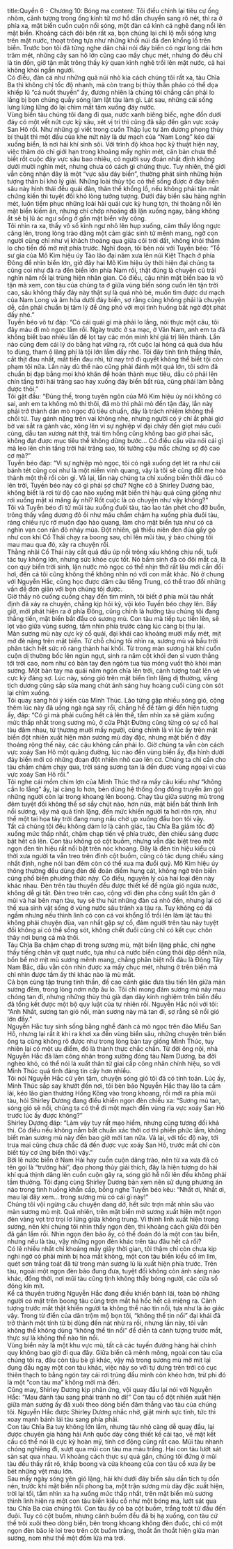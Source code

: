 title:Quyển 6 - Chương 10: Bóng ma
content:
Tôi điều chỉnh lại tiêu cự ống nhòm, cảnh tượng trong ống kính từ mơ hồ dần chuyển sang rõ nét, thì ra ở phía xa, mặt biển cuồn cuộn nổi sóng, một đàn cá kình cá nghê đang nổi lên mặt biển. Khoảng cách đôi bên rất xa, bọn chúng lại chỉ lộ mỗi sống lưng trên mặt nước, thoạt trông tựa như những khối núi đá đen khổng lồ trên biển. Trước bọn tôi đã từng nghe dân chài nói đáy biển có ngư long dài hơn trăm mét, những cây san hô lớn cũng cao mấy chục mét, nhưng đó đều chỉ là tin đồn, giờ tận mắt trông thấy kỳ quan kình nghê trồi lên mặt nước, cả hai không khỏi ngẩn người.<br>Có điều, đàn cá như những quả núi nhỏ kia cách chúng tôi rất xa, tàu Chĩa Ba thì không chỉ tốc độ nhanh, mà còn trang bị thủy thần pháo có thể dọa khiếp lũ “cá nuốt thuyền” ấy, đương nhiên là chúng tôi chẳng cần phải lo lắng bị bọn chúng quẫy sóng làm lật tàu làm gì. Lát sau, những cái sống lưng lừng lững đó lại chìm mất tăm xuống đáy nước.<br>Vùng biển tàu chúng tôi đang đi qua, nước xanh biêng biếc, nghe đồn dưới đáy có một vết nứt cực kỳ sâu, xét vị trí thì cũng đã sắp đến gần vực xoáy San Hô rồi. Như những gì viết trong cuốn Thập lục tự âm dương phong thủy bí thuật thì một đầu của khe nứt này là dư mạch của “Nam Long” kéo dài xuống biển, là nơi hải khí sinh sôi. Với trình độ khoa học kỹ thuật hiện nay, việc thăm dò chỉ giới hạn trong khoảng mấy nghìn mét, căn bản chưa thể biết rốt cuộc đáy vực sâu bao nhiêu, có người suy đoán nhất định không dưới mười nghìn mét, nhưng chưa có cách gì chứng thực. Tuy nhiên, thế giới vẫn công nhận đây là một “vực sâu đáy biển”, thường phát sinh những hiện tượng thần bí khó lý giải. Những loài thủy tộc có thể sống được ở đáy biển sâu này hình thái đều quái đản, thân thể khổng lồ, nếu không phải tận mắt chứng kiến thì tuyệt đối khó lòng tưởng tượng. Dưới đáy biển sâu hàng nghìn mét, luôn tiềm phục những loài hải quái cực kỳ hung tợn, thi thoảng nổi lên mặt biển kiếm ăn, nhưng chỉ chớp nhoáng đã lặn xuống ngay, bằng không ắt sẽ bị lũ ác ngư sống ở gần mặt biển vây công.<br>Tôi nhìn ra xa, thấy vô số kình ngư nhô lên hụp xuống, cảm thấy lồng ngực căng lên, trong lòng trào dâng một cảm giác sinh tử mênh mang, ngỡ con người cũng chỉ như vị khách thoáng qua giữa cõi trời đất, không khỏi thầm lo cho tiền đồ mờ mịt phía trước. Nghĩ đoạn, tôi bèn nói với Tuyền béo: “Tổ sư gia của Mô Kim hiệu úy Tào lão đại năm xưa lên núi Kiệt Thạch ở phía Đông để nhìn biển lớn, giờ đây hai Mô Kim hiệu úy thời hiện đại chúng ta cũng coi như đã ra đến biển lớn phía Nam rồi, thật đúng là chuyện cũ trải nghìn năm rồi lại trùng hiện nhân gian. Có điều, cậu nhìn mặt biển bao la vô tận mà xem, con tàu của chúng ta ở giữa vùng biển sóng cuốn lên tận trời cao, sâu không thấy đáy này thật sự là quá nhỏ bé, muốn tìm được dư mạch của Nam Long và âm hỏa dưới đáy biển, sợ rằng cũng không phải là chuyện dễ, cần phải chuẩn bị tâm lý để ứng phó với mọi tình huống bất ngờ đột phát đấy nhé.”<br>Tuyền béo vô tư đáp: “Có cái quái gì mà phải lo lắng, nói thực một câu, tôi đây máu đi mò ngọc lắm rồi. Ngày trước ở sa mạc, ở Vân Nam, anh em ta đã không biết bao nhiêu lần để lọt tay các món minh khí giá trị liên thành. Lần nào cũng đem cái lý do bằng hạt vừng ra, rốt cuộc lại hỏng cả quả dưa hấu to đùng, tham ô lãng phí là tội lớn lắm đấy nhé. Tôi đây tính tình thẳng thắn, cắt thịt đau nhất, mất tiền đau nhì, từ nay trở đi quyết không thể biết tội còn phạm tội nữa. Lần này dù thế nào cũng phải đánh một quả lớn, tôi sớm đã chuẩn bị đạp bằng mọi khó khăn để hoàn thành mục tiêu, dẫu có phải lên chín tầng trời hái trăng sao hay xuống đáy biển bắt rùa, cũng phải làm bằng được thôi.”<br>Tôi gật đầu: “Đúng thế, trong tuyên ngôn của Mô Kim hiệu úy nói không có sai, anh em ta không mò thì thôi, đã mò thì phải mò đến tận đáy, lần này phải trở thành dân mò ngọc đủ tiêu chuẩn, đây là trách nhiệm không thể chối từ. Tuy gánh nặng trên vai không nhẹ, nhưng người có ý chí ắt phải giơ bờ vai sắt ra gánh vác, xông lên vì sự nghiệp vĩ đại chảy đến giọt máu cuối cùng, dẫu tan xương nát thịt, trái tim hồng cũng không bao giờ phai sắc, không đạt được mục tiêu thề không dừng bước... Có điều cậu vừa nói cái gì mà leo lên chín tầng trời hái trăng sao, tôi tưởng cậu mắc chứng sợ độ cao cơ mà?”<br>Tuyền béo đáp: “Vì sự nghiệp mò ngọc, tôi có ngã xuống dẹt lét ra như cái bánh tét cũng coi như là một niềm vinh quang, vậy là tôi sẽ cùng đất mẹ hòa thành một thể rồi còn gì. Vả lại, lần này chúng ta chỉ xuống biển thôi đâu có lên trời, Tuyền béo này có gì phải sợ chứ? Nghe cô ả Shirley Dương bảo, không biết là rơi từ độ cao nào xuống mặt biển thì hậu quả cũng giống như rơi xuống mặt xi măng ấy nhỉ? Rốt cuộc là có chuyện như vậy không?”<br>Tôi và Tuyền béo đi từ mũi tàu xuống đuôi tàu, tào lao tán phét cho đỡ buồn, trông thấy vầng dương đỏ ối như máu chầm chậm hạ xuống phía đuôi tàu, ráng chiều rực rỡ muôn đạo hào quang, làm cho mặt biển tựa như có cả nghìn vạn con rắn đỏ nhảy múa. Đột nhiên, gã thiếu niên đen đúa gầy gò như con khỉ Cổ Thái chạy ra boong sau, chỉ lên mũi tàu, ý bảo chúng tôi mau mau qua đó, xảy ra chuyện rồi.<br>Thằng nhãi Cổ Thái này cắt quả đầu úp nồi trông xấu không chịu nổi, tuổi tác tuy không lớn, nhưng sức khỏe cực tốt. Nó bẩm sinh đã có đôi mắt cá, là con quỷ biển trời sinh, lặn nước mò ngọc có thể nhịn thở rất lâu mới cần đổi hơi, đến cả tôi cũng không thể không nhìn nó với con mắt khác. Nó ở chung với Nguyễn Hắc, cũng học được dăm câu tiếng Trung, có thể trao đổi những vấn đề đơn giản với bọn chúng tôi được.<br>Giờ thấy nó cuống cuồng chạy đến tìm mình, tôi biết ở phía mũi tàu nhất định đã xảy ra chuyện, chẳng kịp hỏi kỹ, vội kéo Tuyền béo chạy lên. Bấy giờ, mới phát hiện ra ở phía Đông, cũng chính là hướng tàu chúng tôi đang thẳng tiến, mặt biển bắt đầu có sương mù. Con tàu mà tiếp tục tiến lên, sẽ lọt vào giữa vùng sương, tầm nhìn phía trước càng lúc càng bị thu lại.<br>Màn sương mù này cực kỳ cổ quái, đại khái cao khoảng mười mấy mét, mịt mờ đè nặng trên mặt biển. Từ chỗ chúng tôi nhìn ra, sương mù và bầu trời phân tách hết sức rõ ràng thành hai khối. Từ trong màn sương hải khí cuồn cuộn dị thường bốc lên ngùn ngụt, sinh ra năm cột khói đen sì vươn thẳng tới trời cao, nom như có bàn tay đen ngòm tua tủa móng vuốt thò khỏi màn sương. Một bàn tay ma quái năm ngón chĩa lên trời, cảnh tượng toát lên vẻ cực kỳ đáng sợ. Lúc này, sóng gió trên mặt biển tĩnh lặng dị thường, vầng tịch dương cũng sắp sửa mang chút ánh sáng huy hoàng cuối cùng còn sót lại chìm xuống.<br>Tôi quay sang hỏi ý kiến của Minh Thúc. Lão từng gặp nhiều sóng gió, cộng thêm lúc này đã uống ngà ngà say rồi, chẳng hề để tâm gì đến hiện tượng ấy, đáp: “Có gì mà phải cuống hết cả lên thế, tầm nhìn xa sẽ giảm xuống mức thấp nhất trong sương mù, ở cửa Phật Đường cũng từng có sự cố hai tàu đâm nhau, tử thương mười mấy người, cũng chính là vì lúc ấy trên mặt biển đột nhiên xuất hiện màn sương mù dày đặc, nhưng mặt biển ở đây thoáng rộng thế này, các cậu không cần phải lo. Giờ chúng ta vẫn còn cách vực xoáy San Hô một quãng đường, lúc nào đến vùng biển ấy, địa hình dưới đáy biển mới có những đoạn đột nhiên nhô cao lên cơ. Chúng ta chỉ cần cho tàu chầm chậm chạy qua, trời sáng sương tan là đến được vùng ngoại vi của vực xoáy San Hô rồi.”<br>Tôi nghe cái mồm chim lợn của Minh Thúc thở ra mấy câu kiểu như “không cần lo lắng” ấy, lại càng lo hơn, bèn dùng hệ thống ống đồng truyền âm gọi những người còn lại trong khoang lên boong. Chạy tàu giữa sương mù trong đêm tuyệt đối không thể sơ sẩy chút nào, hơn nữa, mặt biển bất thình lình nổi sương, vậy mà quá tĩnh lặng, đến mức khiến người ta hơi rờn rợn, như thể một tai họa tày trời đang nung nấu chờ ụp xuống đầu bọn tôi vậy.<br>Tất cả chúng tôi đều không dám lơ là cảnh giác, tàu Chĩa Ba giảm tốc độ xuống mức thấp nhất, chậm chạp tiến về phía trước, đèn chiếu sáng được bật hết cả lên. Con tàu không có cột buồm, nhưng vẫn đặc biệt treo một ngọn đèn tín hiệu rất nổi bật trên nóc khoang. Đây là đèn tín hiệu kiểu cũ thời xưa người ta vẫn treo trên đỉnh cột buồm, cũng có tác dụng chiếu sáng nhất định, nghe nói ban đêm còn có thể xua ma đuổi quỷ. Mô Kim hiệu úy thông thường đều dùng đèn để đoán điềm hung cát, không ngờ trên biển cũng phổ biến phương thức này. Có điều, nguyên lý của hai loại đèn này khác nhau. Đèn trên tàu thuyền đều được thiết kế để ngừa gió ngừa nước, không dễ gì tắt. Đèn treo trên cao, cộng với đèn pha công suất lớn gắn ở mũi và hai bên mạn tàu, tuy sẽ thu hút những đàn cá nhỏ đến, nhưng lại có thể xua sinh vật sống ở vùng nước sâu tránh xa tàu ra. Tuy không có đá ngầm nhưng nếu thình lình có con cá voi khổng lồ trồi lên làm lật tàu thì không phải chuyện đùa, vạn nhất gặp sự cố, đám người trên tàu này tuyệt đối không ai có thể sống sót, không chết đuối cũng chỉ có kết cục chôn thây nơi bụng cá mà thôi.<br>Tàu Chĩa Ba chậm chạp đi trong sương mù, mặt biển lặng phắc, chỉ nghe thấy tiếng chân vịt quạt nước, tựa như cả nước biển cũng thôi dập dềnh nữa, bốn bề mờ mịt mù sương mênh mang, chẳng phân biệt nổi đâu là Đông Tây Nam Bắc, dẫu vẫn còn nhìn được xa mấy chục mét, nhưng ở trên biển mà chỉ nhìn được tầm ấy thì khác nào là mù mắt.<br>Cả bọn cùng tập trung tinh thần, đề cao cảnh giác đưa tàu tiến lên giữa màn sương đêm, trong lòng nơm nớp âu lo. Tôi chỉ mong đám sương mù này mau chóng tan đi, nhưng những thủy thủ già dạn dày kinh nghiệm trên biển đều đã tổng kết được một bộ quy luật của tự nhiên rồi. Nguyễn Hắc nói với tôi: “Anh Nhất, sương tan gió nổi, màn sương này mà tan đi, sợ rằng sẽ nổi gió lớn đấy.”<br>Nguyễn Hắc tuy sinh sống bằng nghề đánh cá mò ngọc trên đảo Miếu San Hô, nhưng lại rất ít khi ra khơi xa đến vùng biển sâu, những chuyện trên biển ông ta cũng không rõ được như trong lòng bàn tay giống Minh Thúc, tuy nhiên lại có một ưu điểm, đó là thành thực chắc chắn. Từ đời ông nội, nhà Nguyễn Hắc đã làm công nhân trong xưởng đóng tàu Nam Dương, ba đời nghèo khó, có thể nói là xuất thân từ giai cấp công nhân chính hiệu, so với Minh Thúc quả tình đáng tin cậy hơn nhiều. <br>Tôi nói Nguyễn Hắc cứ yên tâm, chuyện sóng gió tôi đã có tính toán. Lúc ấy, Minh Thúc sắp say khướt đến nơi, tôi bèn bảo Nguyễn Hắc thay lão ta cầm lái, kéo lão gian thương Hồng Kông vào trong khoang, rồi mới ra phía mũi tàu, hỏi Shirley Dương đang điều khiển ngọn đèn chiếu xa: “Sương mù tan, sóng gió sẽ nổi, chúng ta có thể đi một mạch đến vùng rìa vực xoáy San Hô trước lúc ấy được không?”<br>Shirley Dương đáp: “Làm vậy tuy rất mạo hiểm, nhưng cũng tương đối khả thi. Có điều nếu không nắm bắt chuẩn xác thời cơ thì phiền phức lắm, không biết màn sương mù này đến bao giờ mới tan nữa. Vả lại, với tốc độ này, tới trưa mai cũng chưa chắc đã đến được vực xoáy San Hô, trước mắt chỉ còn biết tùy cơ ứng biến thôi vậy.”<br>Bởi lẽ nước biển ở Nam Hải hay cuồn cuộn dâng trào, nên từ xa xưa đã có tên gọi là “trướng hải”, đạo phong thủy giải thích, đây là hiện tượng do hải khí quá thịnh dâng lên cuồn cuộn gây ra, sóng gió hễ nổi lên đều không phải tầm thường. Tôi đang cùng Shirley Dương bàn xem nên sử dụng phương án nào trong tình huống khẩn cấp, bỗng nghe Tuyền béo kêu: “Nhất ơi, Nhất ơi, mau lại đây xem… trong sương mù có cái gì này!”<br>Chúng tôi vội ngừng câu chuyện dang dở, hết sức trợn mắt nhìn sâu vào màn sương mù mịt. Quả nhiên, trên mặt biển mờ sương xuất hiện một ngọn đèn vàng vọt trơ trọi lơ lửng giữa không trung. Vì thình lình xuất hiện trong sương, nên khi chúng tôi nhìn thấy ngọn đèn, thì khoảng cách giữa đôi bên đã gần lắm rồi. Nhìn ngọn đèn bão ấy, có thể đoán đó là một con tàu biển, nhưng nếu là tàu, vậy những ngọn đèn khác trên tàu đâu hết cả rồi?<br>Có lẽ nhiều nhất chỉ khoảng mấy giây thời gian, tôi thậm chí còn chưa kịp nghi ngờ có phải mình bị hoa mắt không, một con tàu biển kiểu cổ im lìm, quét sơn trắng toát đã từ trong màn sương lù lù xuất hiện phía trước. Trên tàu, ngoài một ngọn đèn bão đung đưa, tuyệt đối không còn ánh sáng nào khác, đồng thời, nơi mũi tàu cũng tịnh không thấy bóng người, các cửa sổ đóng kín mít.<br>Kể cả thuyền trưởng Nguyễn Hắc đang điều khiển bánh lái, toàn bộ những người có mặt trên boong tàu cũng trợn mắt há hốc hết cả miệng ra. Cảnh tượng trước mắt thật khiến người ta không thể nào tin nổi, tựa như là ảo giác vậy. Trong từ điển của dân trộm mộ bọn tôi, “không thể tin nổi” đại khái đã trở thành một tính từ bị dùng đến nát nhừ ra rồi, nhưng lần này, tôi vẫn không thể không dùng “không thể tin nổi” để diễn tả cảnh tượng trước mắt, thực sự là không thể nào tin nổi.<br>Vùng biển này là một khu vực mù, tất cả các tuyến đường hàng hải chính quy không bao giờ đi qua đây. Giữa biển cả mênh mông, ngoài con tàu của chúng tôi ra, đâu còn tàu bè gì khác, vậy mà trong sương mù mờ mịt lại đụng đầu ngay một con tàu khác, việc này so với tự dưng trên trời có cục thiên thạch to bằng ngón tay cái rơi trúng đầu mình còn khéo hơn, trừ phi đó là một “con tàu ma” không mời mà đến.<br>Cũng may, Shirley Dương kịp phản ứng, vội quay đầu lại nói với Nguyễn Hắc: “Mau đánh tàu sang phải tránh nó đi!” Con tàu cổ đột nhiên xuất hiện giữa màn sương ấy đã xuôi theo dòng biển đâm thẳng vào tàu của chúng tôi. Nguyễn Hắc được Shirley Dương nhắc nhở, giật mình sực tỉnh, tức thì xoay mạnh bánh lái tàu sang phía phải.<br>Con tàu Chĩa Ba tuy không lớn lắm, nhưng tàu nhỏ càng dễ quay đầu, lại được chuyên gia hàng hải Anh quốc dày công thiết kế cải tạo, về mặt kết cấu có thể nói là cực kỳ hoàn mỹ, tính cơ động cũng rất cao. Mũi tàu nhanh chóng nghiêng đi, sượt qua mũi con tàu ma màu trắng. Hai con tàu lướt sát sàn sạt qua nhau. Vì khoảng cách thực sự quá gần, chúng tôi đứng ở mũi tàu đều thấy rất rõ, khắp boong và cửa khoang của con tàu cổ xưa ấy be bét những vệt máu lớn.<br>Sau mấy ngày sóng yên gió lặng, hải khí dưới đáy biển sâu dần tích tụ dồn nén, trước khi mặt biển nổi phong ba, một trận sương mù dày đặc xuất hiện, trời lại tối, tầm nhìn xa hạ xuống mức thấp nhất, trên mặt biển mù sương thình lình hiện ra một con tàu biển kiểu cổ như một bóng ma, lướt sát qua tàu Chĩa Ba của chúng tôi. Con tàu ấy có ba cột buồm, trắng toát từ đầu đến đuôi. Tuy có cột buồm, nhưng cánh buồm đều đã bị hạ xuống, con tàu cứ thế trôi xuôi theo dòng biển, bên trong khoang không đèn đuốc, chỉ có một ngọn đèn bão lẻ loi treo trên cột buồm trắng, thoắt ẩn thoắt hiện giữa màn sương, nom như thể một đốm lửa ma trơi.